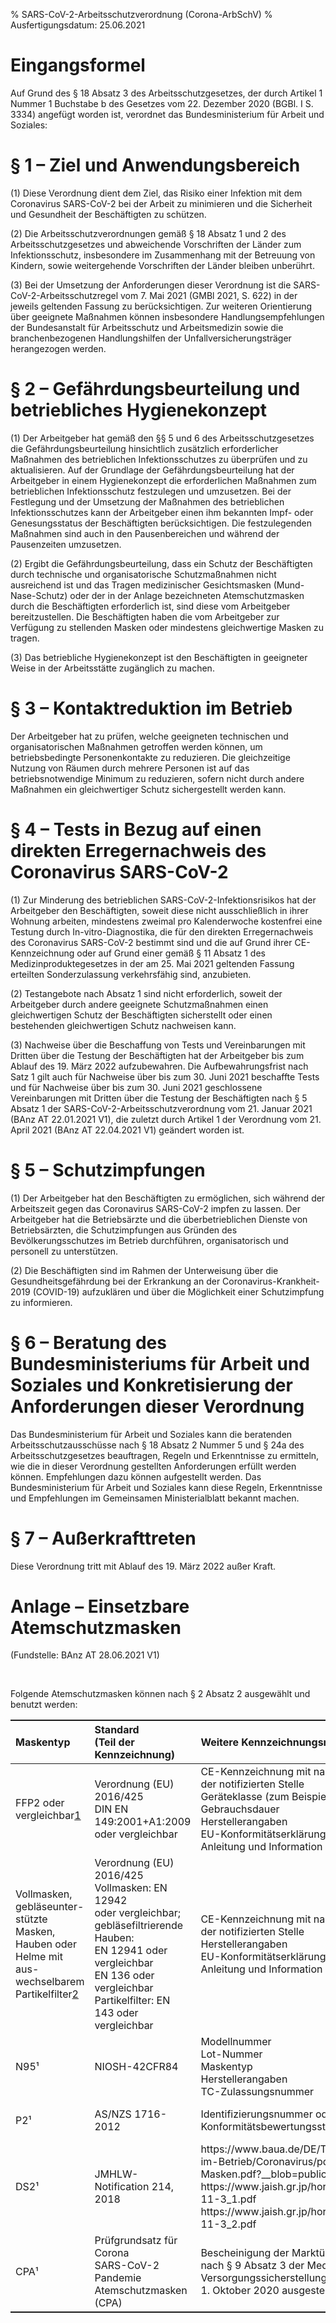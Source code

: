 % SARS-CoV-2-Arbeitsschutzverordnung  (Corona-ArbSchV)
% Ausfertigungsdatum: 25.06.2021
 
# Eingangsformel

Auf Grund des § 18 Absatz 3 des Arbeitsschutzgesetzes, der durch Artikel 1 Nummer 1 Buchstabe b des Gesetzes vom 22. Dezember 2020 (BGBl. I S. 3334) angefügt worden ist, verordnet das Bundesministerium für Arbeit und Soziales:

# § 1 – Ziel und Anwendungsbereich

(1) Diese Verordnung dient dem Ziel, das Risiko einer Infektion mit dem Coronavirus SARS-CoV-2 bei der Arbeit zu minimieren und die Sicherheit und Gesundheit der Beschäftigten zu schützen.

(2) Die Arbeitsschutzverordnungen gemäß § 18 Absatz 1 und 2 des Arbeitsschutzgesetzes und abweichende Vorschriften der Länder zum Infektionsschutz, insbesondere im Zusammenhang mit der Betreuung von Kindern, sowie weitergehende Vorschriften der Länder bleiben unberührt.

(3) Bei der Umsetzung der Anforderungen dieser Verordnung ist die SARS-CoV-2-Arbeitsschutzregel vom 7. Mai 2021 (GMBl 2021, S. 622) in der jeweils geltenden Fassung zu berücksichtigen. Zur weiteren Orientierung über geeignete Maßnahmen können insbesondere Handlungsempfehlungen der Bundesanstalt für Arbeitsschutz und Arbeitsmedizin sowie die branchenbezogenen Handlungshilfen der Unfallversicherungsträger herangezogen werden.

# § 2 – Gefährdungsbeurteilung und betriebliches Hygienekonzept

(1) Der Arbeitgeber hat gemäß den §§ 5 und 6 des Arbeitsschutzgesetzes die Gefährdungsbeurteilung hinsichtlich zusätzlich erforderlicher Maßnahmen des betrieblichen Infektionsschutzes zu überprüfen und zu aktualisieren. Auf der Grundlage der Gefährdungsbeurteilung hat der Arbeitgeber in einem Hygienekonzept die erforderlichen Maßnahmen zum betrieblichen Infektionsschutz festzulegen und umzusetzen. Bei der Festlegung und der Umsetzung der Maßnahmen des betrieblichen Infektionsschutzes kann der Arbeitgeber einen ihm bekannten Impf- oder Genesungsstatus der Beschäftigten berücksichtigen. Die festzulegenden Maßnahmen sind auch in den Pausenbereichen und während der Pausenzeiten umzusetzen.

(2) Ergibt die Gefährdungsbeurteilung, dass ein Schutz der Beschäftigten durch technische und organisatorische Schutzmaßnahmen nicht ausreichend ist und das Tragen medizinischer Gesichtsmasken (Mund-Nase-Schutz) oder der in der Anlage bezeichneten Atemschutzmasken durch die Beschäftigten erforderlich ist, sind diese vom Arbeitgeber bereitzustellen. Die Beschäftigten haben die vom Arbeitgeber zur Verfügung zu stellenden Masken oder mindestens gleichwertige Masken zu tragen.

(3) Das betriebliche Hygienekonzept ist den Beschäftigten in geeigneter Weise in der Arbeitsstätte zugänglich zu machen.

# § 3 – Kontaktreduktion im Betrieb

Der Arbeitgeber hat zu prüfen, welche geeigneten technischen und organisatorischen Maßnahmen getroffen werden können, um betriebsbedingte Personenkontakte zu reduzieren. Die gleichzeitige Nutzung von Räumen durch mehrere Personen ist auf das betriebsnotwendige Minimum zu reduzieren, sofern nicht durch andere Maßnahmen ein gleichwertiger Schutz sichergestellt werden kann.

# § 4 – Tests in Bezug auf einen direkten Erregernachweis des Coronavirus SARS-CoV-2

(1) Zur Minderung des betrieblichen SARS-CoV-2-Infektionsrisikos hat der Arbeitgeber den Beschäftigten, soweit diese nicht ausschließlich in ihrer Wohnung arbeiten, mindestens zweimal pro Kalenderwoche kostenfrei eine Testung durch In-vitro-Diagnostika, die für den direkten Erregernachweis des Coronavirus SARS-CoV-2 bestimmt sind und die auf Grund ihrer CE-Kennzeichnung oder auf Grund einer gemäß § 11 Absatz 1 des Medizinproduktegesetzes in der am 25. Mai 2021 geltenden Fassung erteilten Sonderzulassung verkehrsfähig sind, anzubieten.

(2) Testangebote nach Absatz 1 sind nicht erforderlich, soweit der Arbeitgeber durch andere geeignete Schutzmaßnahmen einen gleichwertigen Schutz der Beschäftigten sicherstellt oder einen bestehenden gleichwertigen Schutz nachweisen kann.

(3) Nachweise über die Beschaffung von Tests und Vereinbarungen mit Dritten über die Testung der Beschäftigten hat der Arbeitgeber bis zum Ablauf des 19. März 2022 aufzubewahren. Die Aufbewahrungsfrist nach Satz 1 gilt auch für Nachweise über bis zum 30. Juni 2021 beschaffte Tests und für Nachweise über bis zum 30. Juni 2021 geschlossene Vereinbarungen mit Dritten über die Testung der Beschäftigten nach § 5 Absatz 1 der SARS-CoV-2-Arbeitsschutzverordnung vom 21. Januar 2021 (BAnz AT 22.01.2021 V1), die zuletzt durch Artikel 1 der Verordnung vom 21. April 2021 (BAnz AT 22.04.2021 V1) geändert worden ist.

# § 5 – Schutzimpfungen

(1) Der Arbeitgeber hat den Beschäftigten zu ermöglichen, sich während der Arbeitszeit gegen das Coronavirus SARS-CoV-2 impfen zu lassen. Der Arbeitgeber hat die Betriebsärzte und die überbetrieblichen Dienste von Betriebsärzten, die Schutzimpfungen aus Gründen des Bevölkerungsschutzes im Betrieb durchführen, organisatorisch und personell zu unterstützen.

(2) Die Beschäftigten sind im Rahmen der Unterweisung über die Gesundheitsgefährdung bei der Erkrankung an der Coronavirus-Krankheit-2019 (COVID-19) aufzuklären und über die Möglichkeit einer Schutzimpfung zu informieren.

# § 6 – Beratung des Bundesministeriums für Arbeit und Soziales und Konkretisierung der Anforderungen dieser Verordnung

Das Bundesministerium für Arbeit und Soziales kann die beratenden Arbeitsschutzausschüsse nach § 18 Absatz 2 Nummer 5 und § 24a des Arbeitsschutzgesetzes beauftragen, Regeln und Erkenntnisse zu ermitteln, wie die in dieser Verordnung gestellten Anforderungen erfüllt werden können. Empfehlungen dazu können aufgestellt werden. Das Bundesministerium für Arbeit und Soziales kann diese Regeln, Erkenntnisse und Empfehlungen im Gemeinsamen Ministerialblatt bekannt machen.

# § 7 – Außerkrafttreten

Diese Verordnung tritt mit Ablauf des 19. März 2022 außer Kraft.

# Anlage – Einsetzbare Atemschutzmasken

(Fundstelle: BAnz AT 28.06.2021 V1)

 

Folgende Atemschutzmasken können nach § 2 Absatz 2 ausgewählt und benutzt werden:

<table width="100%" style="border-collapse: collapse;border-top: 0.5pt solid ; border-bottom: 0.5pt solid ; "><colgroup><col style="width: 14%" /><col style="width: 28%" /><col style="width: 45%" /><col style="width: 13%" /></colgroup><thead><tr class="header"><th style="text-align: left;">Maskentyp</th><th style="text-align: left;">Standard<br />
(Teil der Kennzeichnung)</th><th style="text-align: left;">Weitere Kennzeichnungsmerkmale</th><th style="text-align: left;">Zielländer</th></tr></thead><tbody><tr class="odd"><td style="text-align: left;">FFP2 oder<br />
vergleichbar<span id="FnR.F817287_01"></span><a href="#F817287_01" class="FnR">1</a></sup></td><td style="text-align: left;">Verordnung (EU) 2016/425<br />
DIN EN 149:2001+A1:2009<br />
oder vergleichbar</td><td style="text-align: left;">CE-Kennzeichnung mit nachgestellter Kennnummer der notifizierten Stelle<br />
Geräteklasse (zum Beispiel FFP2)<br />
Gebrauchsdauer<br />
Herstellerangaben<br />
EU-Konformitätserklärung<br />
Anleitung und Information</td><td style="text-align: left;">EU</td></tr><tr class="even"><td style="text-align: left;">Vollmasken,<br />
gebläseunter-<br />
stützte Masken, Hauben oder Helme mit aus-<br />
wechselbarem<br />
Partikelfilter<span id="FnR.F817287_02"></span><a href="#F817287_02" class="FnR">2</a></sup></td><td style="text-align: left;">Verordnung (EU) 2016/425<br />
Vollmasken: EN 12942<br />
oder vergleichbar;<br />
gebläsefiltrierende Hauben:<br />
EN 12941 oder vergleichbar<br />
EN 136 oder vergleichbar<br />
Partikelfilter: EN 143 oder<br />
vergleichbar</td><td style="text-align: left;">CE-Kennzeichnung mit nachgestellter Kennnummer der notifizierten Stelle<br />
Herstellerangaben<br />
EU-Konformitätserklärung<br />
Anleitung und Information</td><td style="text-align: left;">EU</td></tr><tr class="odd"><td style="text-align: left;">N95¹</td><td style="text-align: left;">NIOSH-42CFR84</td><td style="text-align: left;">Modellnummer<br />
Lot-Nummer<br />
Maskentyp<br />
Herstellerangaben<br />
TC-Zulassungsnummer</td><td style="text-align: left;">USA und<br />
Kanada</td></tr><tr class="even"><td style="text-align: left;">P2¹</td><td style="text-align: left;">AS/NZS 1716-2012</td><td style="text-align: left;">Identifizierungsnummer oder Logo der Konformitätsbewertungsstellen</td><td style="text-align: left;">Australien und<br />
Neuseeland</td></tr><tr class="odd"><td style="text-align: left;">DS2¹</td><td style="text-align: left;">JMHLW-Notification 214, 2018</td><td style="text-align: left;">https://www.baua.de/DE/Themen/Arbeitsgestaltung-im-Betrieb/Coronavirus/pdf/Kennzeichnung-Masken.pdf?__blob=publicationFile&amp;v=10<br />
https://www.jaish.gr.jp/horei/hor1-y/hor1-y-13-11-3_1.pdf<br />
https://www.jaish.gr.jp/horei/hor1-y/hor1-y-13-11-3_2.pdf</td><td style="text-align: left;">Japan</td></tr><tr class="even"><td style="text-align: left;">CPA¹</td><td style="text-align: left;">Prüfgrundsatz für Corona<br />
SARS-CoV-2 Pandemie<br />
Atemschutzmasken (CPA)</td><td style="text-align: left;">Bescheinigung der Marktüberwachungsbehörde nach § 9 Absatz 3 der Medizinischer Bedarf Versorgungssicherstellungsverordnung, die vor dem 1. Oktober 2020 ausgestellt wurde.</td><td style="text-align: left;">Deutschland</td></tr></tbody></table>
